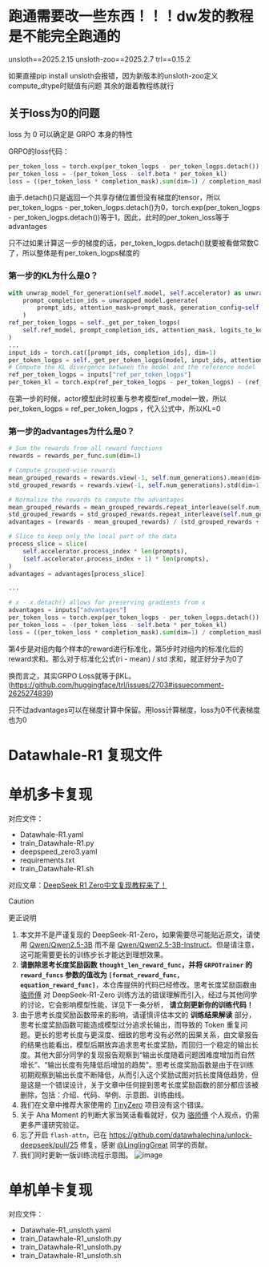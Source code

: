 # 跑通需要改一些东西！！！dw发的教程是不能完全跑通的

unsloth==2025.2.15
unsloth-zoo==2025.2.7
trl==0.15.2

如果直接pip install unsloth会报错，因为新版本的unsloth-zoo定义compute_dtype时赋值有问题
其余的跟着教程练就行

## 关于loss为0的问题

loss 为 0 可以确定是 GRPO 本身的特性

GRPO的loss代码：
```python
per_token_loss = torch.exp(per_token_logps - per_token_logps.detach()) * advantages.unsqueeze(1)
per_token_loss = -(per_token_loss - self.beta * per_token_kl)
loss = ((per_token_loss * completion_mask).sum(dim=1) / completion_mask.sum(dim=1)).mean()
```

由于.detach()只是返回一个共享存储位置但没有梯度的tensor，所以per_token_logps - per_token_logps.detach()为0，torch.exp(per_token_logps - per_token_logps.detach())等于1，因此，此时的per_token_loss等于advantages

只不过如果计算这一步的梯度的话，per_token_logps.detach()就要被看做常数C了，所以整体是有per_token_logps梯度的

### 第一步的KL为什么是0？
```python
with unwrap_model_for_generation(self.model, self.accelerator) as unwrapped_model:
    prompt_completion_ids = unwrapped_model.generate(
        prompt_ids, attention_mask=prompt_mask, generation_config=self.generation_config
    )
ref_per_token_logps = self._get_per_token_logps(
    self.ref_model, prompt_completion_ids, attention_mask, logits_to_keep
)
...
input_ids = torch.cat([prompt_ids, completion_ids], dim=1)
per_token_logps = self._get_per_token_logps(model, input_ids, attention_mask, logits_to_keep)
# Compute the KL divergence between the model and the reference model
ref_per_token_logps = inputs["ref_per_token_logps"]
per_token_kl = torch.exp(ref_per_token_logps - per_token_logps) - (ref_per_token_logps - per_token_logps) - 1
```

在第一步的时候，actor模型此时权重与参考模型ref_model一致，所以per_token_logps = ref_per_token_logps ，代入公式中，所以KL=0

### 第一步的advantages为什么是0？
```python
# Sum the rewards from all reward functions
rewards = rewards_per_func.sum(dim=1)

# Compute grouped-wise rewards
mean_grouped_rewards = rewards.view(-1, self.num_generations).mean(dim=1)
std_grouped_rewards = rewards.view(-1, self.num_generations).std(dim=1)

# Normalize the rewards to compute the advantages
mean_grouped_rewards = mean_grouped_rewards.repeat_interleave(self.num_generations, dim=0)
std_grouped_rewards = std_grouped_rewards.repeat_interleave(self.num_generations, dim=0)
advantages = (rewards - mean_grouped_rewards) / (std_grouped_rewards + 1e-4)

# Slice to keep only the local part of the data
process_slice = slice(
    self.accelerator.process_index * len(prompts),
    (self.accelerator.process_index + 1) * len(prompts),
)
advantages = advantages[process_slice]

...

# x - x.detach() allows for preserving gradients from x
advantages = inputs["advantages"]
per_token_loss = torch.exp(per_token_logps - per_token_logps.detach()) * advantages.unsqueeze(1)
per_token_loss = -(per_token_loss - self.beta * per_token_kl)
loss = ((per_token_loss * completion_mask).sum(dim=1) / completion_mask.sum(dim=1)).mean()
```

第4步是对组内每个样本的reward进行标准化，第5步时对组内的标准化后的reward求和。那么对于标准化公式(ri - mean) / std 求和，就正好分子为0了

换而言之，其实GRPO Loss就等于βKL。(https://github.com/huggingface/trl/issues/2703#issuecomment-2625274839)

只不过advantages可以在梯度计算中保留。用loss计算梯度，loss为0不代表梯度也为0

# Datawhale-R1 复现文件

# 单机多卡复现

对应文件：
- Datawhale-R1.yaml
- train_Datawhale-R1.py
- deepspeed_zero3.yaml
- requirements.txt
- train_Datawhale-R1.sh

对应文章：[DeepSeek R1 Zero中文复现教程来了！
](https://mp.weixin.qq.com/s?__biz=MzIyNjM2MzQyNg==&mid=2247700308&idx=1&sn=aa6324d30cc6d054c1dbb238b013b9b5&chksm=e98d1841220df3bd906ebe92682d4ff32dfa2fbd382fc714c8c457631de484068775c1c26846&mpshare=1&scene=2&srcid=0206JNv8uw29ECf9inhhzaxg&sharer_shareinfo=a3c5178266c37875a63b36d4a96bde91&sharer_shareinfo_first=5cd0c564850ed06c98ad41d8c06b256f#rd)

> [!CAUTION]
> 更正说明
>
> 1. 本文并不是严谨复现的 DeepSeek-R1-Zero，如果需要尽可能贴近原文，请使用 [Qwen/Qwen2.5-3B](https://huggingface.co/Qwen/Qwen2.5-3B) 而不是 [Qwen/Qwen2.5-3B-Instruct](https://huggingface.co/Qwen/Qwen2.5-3B-Instruct)。但是请注意，这可能需要更长的训练步长才能达到理想效果。
> 2. **请删除思考长度奖励函数 `thought_len_reward_func`，并将 `GRPOTrainer` 的 `reward_funcs` 参数的值改为 `[format_reward_func, equation_reward_func]`**，本仓库提供的代码已经修改。思考长度奖励函数由 [骆师傅](https://github.com/anine09) 对 DeepSeek-R1-Zero 训练方法的错误理解而引入，经过与其他同学的讨论，它会影响模型性能，详见下一条分析， **请立刻更新你的训练代码！**
> 3. 由于思考长度奖励函数带来的影响，请谨慎评估本文的 **训练结果解读** 部分，思考长度奖励函数可能造成模型过分追求长输出，而导致的 Token 重复问题。更长的思考长度与更深度、细致的思考没有必然的因果关系，由文章报告的结果也能看出，模型后期放弃追求思考长度奖励，而回归一个稳定的输出长度。其他大部分同学的复现报告观察到“输出长度随着问题困难度增加而自然增长”、“输出长度有先降低后增加的趋势”。思考长度奖励函数是由于在训练初期观察到输出长度不断降低，从而引入这个奖励试图对抗长度降低趋势，但是这是一个错误设计，关于文章中任何提到思考长度奖励函数的部分都应该被删除，包括：介绍、代码、举例、示意图、训练曲线。
> 4. 我们在文章中推荐大家使用的 [TinyZero](https://github.com/Jiayi-Pan/TinyZero) 项目没有这个错误。
> 5. 关于 Aha Moment 的判断大家当笑话看看就好，仅为 [骆师傅](https://github.com/anine09) 个人观点，仍需更多严谨研究验证。
> 6. 忘了开启 `flash-attn`，已在 https://github.com/datawhalechina/unlock-deepseek/pull/25 修复，感谢 [@LinglingGreat](https://github.com/LinglingGreat) 同学的贡献。
> 7. 我们同时更新一版训练流程示意图。
> ![image](https://github.com/user-attachments/assets/8f4d576c-55cd-49bf-91a9-f9a86724ef04)


# 单机单卡复现

对应文件：
- Datawhale-R1_unsloth.yaml
- train_Datawhale-R1_unsloth.py
- train_Datawhale-R1_unsloth.py
- train_Datawhale-R1_unsloth.sh
